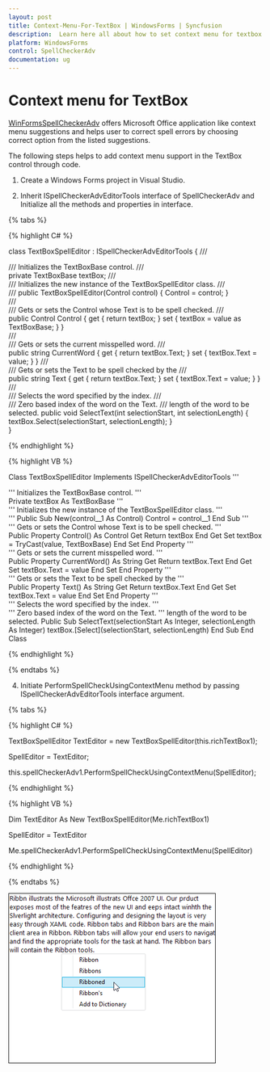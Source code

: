 ```yaml
---
layout: post
title: Context-Menu-For-TextBox | WindowsForms | Syncfusion
description:  Learn here all about how to set context menu for textbox in Syncfusion WinForms Spell Checker its elements and more
platform: WindowsForms
control: SpellCheckerAdv
documentation: ug
---
```


# Context menu for TextBox

[WinFormsSpellCheckerAdv](https://www.syncfusion.com/winforms-ui-controls/spell-checker) offers Microsoft Office application like context menu suggestions and helps user to correct spell errors by choosing correct option from the listed suggestions.


The following steps helps to add context menu support in the TextBox control through code.


1) Create a Windows Forms project in Visual Studio.


2) Inherit ISpellCheckerAdvEditorTools interface of SpellCheckerAdv and Initialize all the methods and properties in interface.

{% tabs %}

{% highlight C# %}

class TextBoxSpellEditor : ISpellCheckerAdvEditorTools
    {
        /// <summary>
        /// Initializes the TextBoxBase control.
        /// </summary>
        private TextBoxBase textBox;
        /// <summary>
        /// Initializes the new instance of the TextBoxSpellEditor class.
        /// </summary>
        /// <param name="control"></param>
        public TextBoxSpellEditor(Control control)
        {
            Control = control;
        }       
        /// <summary>
        /// Gets or sets the Control whose Text is to be spell checked.
        /// </summary>
        public Control Control
        {
            get
            {
                return textBox;
            }
            set
            {
                textBox = value as TextBoxBase;
            }
        }      
        /// <summary>
        /// Gets or sets the current misspelled word.
        /// </summary>
        public string CurrentWord
        {
            get
            {
                return textBox.Text;
            }
            set
            {
                textBox.Text = value;
            }
        }
        /// <summary>
        /// Gets or sets the Text to be spell checked by the <see cref="SpellCheckerAdv"/>
        /// </summary>
        public string Text
        {
            get
            {
                return textBox.Text;
            }
            set
            {
                textBox.Text = value;
            }
        }
        /// <summary>
        ///  Selects the word specified by the index.
        /// </summary>
        /// <param name="selectionStart">Zero based index of the word on the Text.</param>
        /// <param name="selectionLength">length of the word to be selected.</param>
        public void SelectText(int selectionStart, int selectionLength)
        {
            textBox.Select(selectionStart, selectionLength);
        }       
    }

{% endhighlight %}


{% highlight VB %}

Class TextBoxSpellEditor
	Implements ISpellCheckerAdvEditorTools
	''' <summary>
	''' Initializes the TextBoxBase control.
	''' </summary>
	Private textBox As TextBoxBase
	''' <summary>
	''' Initializes the new instance of the TextBoxSpellEditor class.
	''' </summary>
	''' <param name="control"></param>
	Public Sub New(control__1 As Control)
		Control = control__1
	End Sub
	''' <summary>
	''' Gets or sets the Control whose Text is to be spell checked.
	''' </summary>
	Public Property Control() As Control
		Get
			Return textBox
		End Get
		Set
			textBox = TryCast(value, TextBoxBase)
		End Set
	End Property
	''' <summary>
	''' Gets or sets the current misspelled word.
	''' </summary>
	Public Property CurrentWord() As String
		Get
			Return textBox.Text
		End Get
		Set
			textBox.Text = value
		End Set
	End Property
	''' <summary>
	''' Gets or sets the Text to be spell checked by the <see cref="SpellCheckerAdv"/>
	''' </summary>
	Public Property Text() As String
		Get
			Return textBox.Text
		End Get
		Set
			textBox.Text = value
		End Set
	End Property
	''' <summary>
	'''  Selects the word specified by the index.
	''' </summary>
	''' <param name="selectionStart">Zero based index of the word on the Text.</param>
	''' <param name="selectionLength">length of the word to be selected.</param>
	Public Sub SelectText(selectionStart As Integer, selectionLength As Integer)
		textBox.[Select](selectionStart, selectionLength)
	End Sub
End Class


{% endhighlight %}

{% endtabs %}

4) Initiate PerformSpellCheckUsingContextMenu method by passing ISpellCheckerAdvEditorTools interface argument. 

{% tabs %}

{% highlight C# %}

TextBoxSpellEditor TextEditor = new TextBoxSpellEditor(this.richTextBox1);

SpellEditor = TextEditor;
 
this.spellCheckerAdv1.PerformSpellCheckUsingContextMenu(SpellEditor);

{% endhighlight %}

{% highlight VB %}

Dim TextEditor As New TextBoxSpellEditor(Me.richTextBox1)

SpellEditor = TextEditor

Me.spellCheckerAdv1.PerformSpellCheckUsingContextMenu(SpellEditor)

{% endhighlight %}

{% endtabs %}

 ![ContextMenu in spellCheckerAdv](ContextMenu_images/ContextMenu.png)





